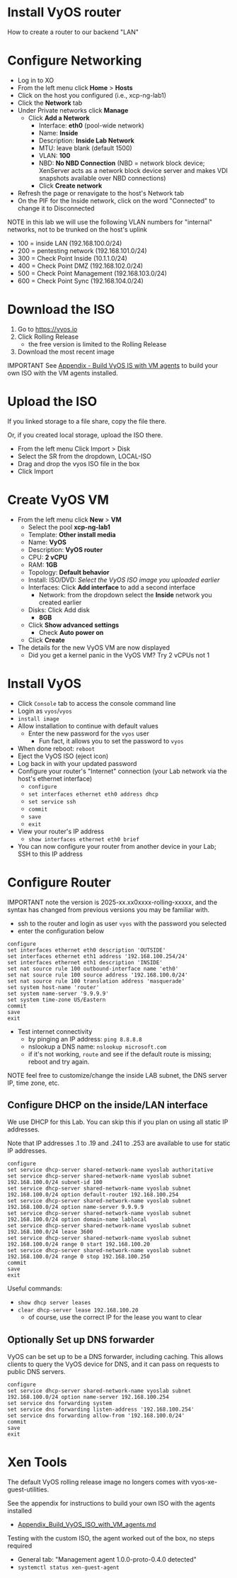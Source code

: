 # Install VyOS router
How to create a router to our backend "LAN"

# Configure Networking
- Log in to XO
- From the left menu click **Home** > **Hosts**
- Click on the host you configured (i.e., xcp-ng-lab1)
- Click the **Network** tab
- Under Private networks click **Manage**
  - Click **Add a Network**
    - Interface: **eth0** (pool-wide network)
    - Name: **Inside**
    - Description: **Inside Lab Network**
    - MTU: leave blank (default 1500)
    - VLAN: **100**
    - NBD: **No NBD Connection** (NBD = network block device;  XenServer acts as a network block device server and makes VDI snapshots available over NBD connections)
    - Click **Create network**
- Refresh the page or renavigate to the host's Network tab
- On the PIF for the Inside network, click on the word "Connected" to change it to Disconnected

NOTE in this lab we will use the following VLAN numbers for "internal" networks, not to be trunked on the host's uplink
- 100 = inside LAN (192.168.100.0/24)
- 200 = pentesting network (192.168.101.0/24)
- 300 = Check Point Inside (10.1.1.0/24)
- 400 = Check Point DMZ (192.168.102.0/24)
- 500 = Check Point Management (192.168.103.0/24)
- 600 = Check Point Sync (192.168.104.0/24)

# Download the ISO
1. Go to https://vyos.io
2. Click Rolling Release
    - the free version is limited to the Rolling Release
3. Download the most recent image

IMPORTANT See [Appendix - Build VyOS IS with VM agents](Appendix_Build_VyOS_ISO_with_VM_agents.md) to build your own ISO with the VM agents installed.

# Upload the ISO
If you linked storage to a file share, copy the file there.

Or, if you created local storage, upload the ISO there.
- From the left menu Click Import > Disk
- Select the SR from the dropdown, LOCAL-ISO
- Drag and drop the vyos ISO file in the box
- Click Import

# Create VyOS VM
- From the left menu click **New** > **VM**
  - Select the pool **xcp-ng-lab1**
  - Template: **Other install media**
  - Name: **VyOS**
  - Description: **VyOS router**
  - CPU: **2 vCPU**
  - RAM: **1GB**
  - Topology: **Default behavior**
  - Install: ISO/DVD: *Select the VyOS ISO image you uploaded earlier*
  - Interfaces: Click **Add interface** to add a second interface
    - Network: from the dropdown select the **Inside** network you created earlier
  - Disks: Click Add disk
    - **8GB**
  - Click **Show advanced settings**
    - Check **Auto power on**
  - Click **Create**
- The details for the new VyOS VM are now displayed
  - Did you get a kernel panic in the VyOS VM? Try 2 vCPUs not 1

# Install VyOS
- Click `Console` tab to access the console command line
- Login as `vyos`/`vyos`
- `install image`
- Allow installation to continue with default values
  - Enter the new password for the `vyos` user
    - Fun fact, it allows you to set the password to `vyos`
- When done reboot: `reboot`
- Eject the VyOS ISO (eject icon)
- Log back in with your updated password
- Configure your router's "Internet" connection (your Lab network via the host's ethernet interface)
  - `configure`
  - `set interfaces ethernet eth0 address dhcp`
  - `set service ssh`
  - `commit`
  - `save`
  - `exit`
- View your router's IP address
  - `show interfaces ethernet eth0 brief`
- You can now configure your router from another device in your Lab; SSH to this IP address

# Configure Router
IMPORTANT note the version is 2025-xx.xx0xxxx-rolling-xxxxx, and the syntax has changed from previous versions you may be familiar with.
- ssh to the router and login as user `vyos` with the password you selected
- enter the configuration below
```
configure
set interfaces ethernet eth0 description 'OUTSIDE'
set interfaces ethernet eth1 address '192.168.100.254/24'
set interfaces ethernet eth1 description 'INSIDE'
set nat source rule 100 outbound-interface name 'eth0'
set nat source rule 100 source address '192.168.100.0/24'
set nat source rule 100 translation address 'masquerade'
set system host-name 'router'
set system name-server '9.9.9.9'
set system time-zone US/Eastern
commit
save
exit
```
- Test internet connectivity
  - by pinging an IP address: `ping 8.8.8.8`
  - nslookup a DNS name: `nslookup microsoft.com`
  - if it's not working, `route` and see if the default route is missing; reboot and try again.

NOTE feel free to customize/change the inside LAB subnet, the DNS server IP, time zone, etc.

## Configure DHCP on the inside/LAN interface
We use DHCP for this Lab. You can skip this if you plan on using all static IP addresses.

Note that IP addresses .1 to .19 and .241 to .253 are available to use for static IP addresses.

```
configure
set service dhcp-server shared-network-name vyoslab authoritative
set service dhcp-server shared-network-name vyoslab subnet 192.168.100.0/24 subnet-id 100
set service dhcp-server shared-network-name vyoslab subnet 192.168.100.0/24 option default-router 192.168.100.254
set service dhcp-server shared-network-name vyoslab subnet 192.168.100.0/24 option name-server 9.9.9.9
set service dhcp-server shared-network-name vyoslab subnet 192.168.100.0/24 option domain-name lablocal
set service dhcp-server shared-network-name vyoslab subnet 192.168.100.0/24 lease 3600
set service dhcp-server shared-network-name vyoslab subnet 192.168.100.0/24 range 0 start 192.168.100.20
set service dhcp-server shared-network-name vyoslab subnet 192.168.100.0/24 range 0 stop 192.168.100.250
commit
save
exit
```
Useful commands:
- `show dhcp server leases`
- `clear dhcp-server lease 192.168.100.20`
  - of course, use the correct IP for the lease you want to clear

## Optionally Set up DNS forwarder
VyOS can be set up to be a DNS forwarder, including caching. This allows clients to query the VyOS device for DNS, and it can pass on requests to public DNS servers.

```
configure
set service dhcp-server shared-network-name vyoslab subnet 192.168.100.0/24 option name-server 192.168.100.254
set service dns forwarding system
set service dns forwarding listen-address '192.168.100.254'
set service dns forwarding allow-from '192.168.100.0/24'
commit
save
exit
```

# Xen Tools
The default VyOS rolling release image no longers comes with vyos-xe-guest-utilities.

See the appendix for instructions to build your own ISO with the agents installed
- [Appendix_Build_VyOS_ISO_with_VM_agents.md](Appendix_Build_VyOS_ISO_with_VM_agents.md)

Testing with the custom ISO, the agent worked out of the box, no steps required
- General tab: "Management agent 1.0.0-proto-0.4.0 detected"
- `systemctl status xen-guest-agent`
